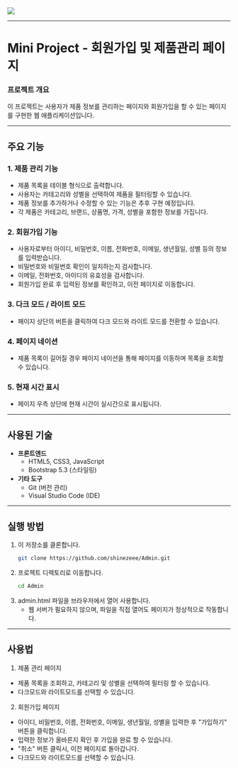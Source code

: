 <div>
    <img src="https://capsule-render.vercel.app/api?type=cylinder&color=00b39e&height=120&text=Mini%20Project%20_%20Admin&animation=fadeIn&fontColor=000000&fontSize=60" />
</div>
 <hr>

# Mini Project - 회원가입 및 제품관리 페이지

### 프로젝트 개요

이 프로젝트는 사용자가 제품 정보를 관리하는 페이지와 회원가입을 할 수 있는 페이지를 구현한 웹 애플리케이션입니다.

---

## 주요 기능

### 1. 제품 관리 기능
- 제품 목록을 테이블 형식으로 출력합니다.
- 사용자는 카테고리와 성별을 선택하여 제품을 필터링할 수 있습니다.
- 제품 정보를 추가하거나 수정할 수 있는 기능은 추후 구현 예정입니다.
- 각 제품은 카테고리, 브랜드, 상품명, 가격, 성별을 포함한 정보를 가집니다.

### 2. 회원가입 기능
- 사용자로부터 아이디, 비밀번호, 이름, 전화번호, 이메일, 생년월일, 성별 등의 정보를 입력받습니다.
- 비밀번호와 비밀번호 확인이 일치하는지 검사합니다.
- 이메일, 전화번호, 아이디의 유효성을 검사합니다.
- 회원가입 완료 후 입력된 정보를 확인하고, 이전 페이지로 이동합니다.

### 3. 다크 모드 / 라이트 모드 
- 페이지 상단의 버튼을 클릭하여 다크 모드와 라이트 모드를 전환할 수 있습니다.

### 4. 페이지 네이션
- 제품 목록이 길어질 경우 페이지 네이션을 통해 페이지를 이동하며 목록을 조회할 수 있습니다.

### 5. 현재 시간 표시
- 페이지 우측 상단에 현재 시간이 실시간으로 표시됩니다.
---

## 사용된 기술

- **프론트엔드**
  - HTML5, CSS3, JavaScript
  - Bootstrap 5.3 (스타일링)
- **기타 도구**
  - Git (버전 관리)
  - Visual Studio Code (IDE)

---

## 실행 방법
1. 이 저장소를 클론합니다.
   ```bash
   git clone https://github.com/shinezeee/Admin.git

2. 프로젝트 디렉토리로 이동합니다.
   ```bash
   cd Admin

3. admin.html 파일을 브라우저에서 열어 사용합니다.
   - 웹 서버가 필요하지 않으며, 파일을 직접 열어도 페이지가 정상적으로 작동합니다.

<hr>

## 사용법
1.	제품 관리 페이지
- 제품 목록을 조회하고, 카테고리 및 성별을 선택하여 필터링 할 수 있습니다.
- 다크모드와 라이트모드를 선택할 수 있습니다.
2. 회원가입 페이지
- 아이디, 비밀번호, 이름, 전화번호, 이메일, 생년월일, 성별을 입력한 후 "가입하기" 버튼을 클릭합니다.
- 입력한 정보가 올바른지 확인 후 가입을 완료 할 수 있습니다.
- "취소" 버튼 클릭시, 이전 페이지로 돌아갑니다.
- 다크모드와 라이트모드를 선택할 수 있습니다.

